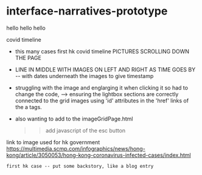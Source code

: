 # interface-narratives-prototype

hello hello hello

covid timeline 
- this many cases first 
hk covid timeline 
PICTURES SCROLLING DOWN THE PAGE 
- LINE IN MIDDLE WITH IMAGES ON LEFT AND RIGHT AS TIME GOES BY -- with dates underneath the images to give timestamp


- struggling with the image and englarging it when clicking it so had to change the code, -->  ensuring the lightbox sections are correctly connected to the grid images using 'id' attributes in the 'href' links of the a tags. 

- also wanting to add to the imageGridPage.html 
    >> add javascript of the esc button


link to image used for hk government 
    https://multimedia.scmp.com/infographics/news/hong-kong/article/3050053/hong-kong-coronavirus-infected-cases/index.html 

    first hk case -- put some backstory, like a blog entry